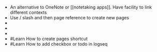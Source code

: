 - An alternative to OneNote or [[notetaking apps]]. Have facility to link different contexts
- Use / slash and then page reference to create new pages
-
-
-
- #Learn How to create pages shortcut
- #Learn How to add checkbox or todo in logseq